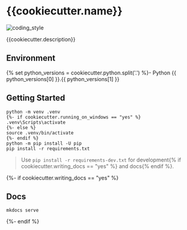# {{cookiecutter.name}}

![coding_style](https://img.shields.io/badge/code%20style-black-000000.svg)

{{cookiecutter.description}}

## Environment

{% set python_versions = cookiecutter.python.split('.') %}- Python {{ python_versions[0] }}.{{ python_versions[1] }}

## Getting Started

    python -m venv .venv
    {%- if cookiecutter.running_on_windows == "yes" %}
    .venv\Scripts\activate
    {%- else %}
    source .venv/bin/activate
    {%- endif %}
    python -m pip install -U pip
    pip install -r requirements.txt

> Use `pip install -r requirements-dev.txt` for development{% if cookiecutter.writing_docs == "yes" %} and docs{% endif %}.

{%- if cookiecutter.writing_docs == "yes" %}

## Docs

    mkdocs serve

{%- endif %}
